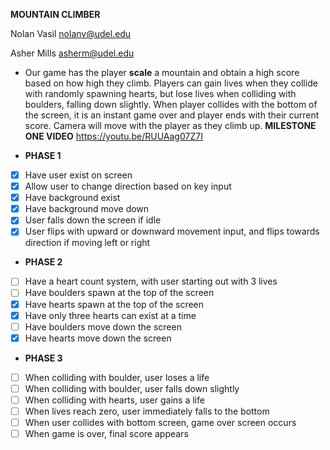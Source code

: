 **MOUNTAIN CLIMBER**

Nolan Vasil nolanv@udel.edu

Asher Mills asherm@udel.edu
- Our game has the player **scale** a mountain and obtain a high score based on how high they climb. Players can gain 
lives when they collide with randomly spawning hearts, but lose lives when colliding with boulders, falling down slightly. When
player collides with the bottom of the screen, it is an instant game over and player ends with their current score. Camera will
move with the player as they climb up.
**MILESTONE ONE VIDEO**
https://youtu.be/RUUAag07Z7I

- **PHASE 1**
- [x] Have user exist on screen
- [x] Allow user to change direction based on key input
- [x] Have background exist
- [x] Have background move down
- [x] User falls down the screen if idle
- [x] User flips with upward or downward movement input, and flips towards direction if moving left or right
- **PHASE 2**
- [ ] Have a heart count system, with user starting out with 3 lives
- [ ] Have boulders spawn at the top of the screen
- [X] Have hearts spawn at the top of the screen
- [X] Have only three hearts can exist at a time
- [ ] Have boulders move down the screen
- [X] Have hearts move down the screen
- **PHASE 3**
- [ ] When colliding with boulder, user loses a life
- [ ] When colliding with boulder, user falls down slightly
- [ ] When colliding with hearts, user gains a life
- [ ] When lives reach zero, user immediately falls to the bottom
- [ ] When user collides with bottom screen, game over screen occurs
- [ ] When game is over, final score appears